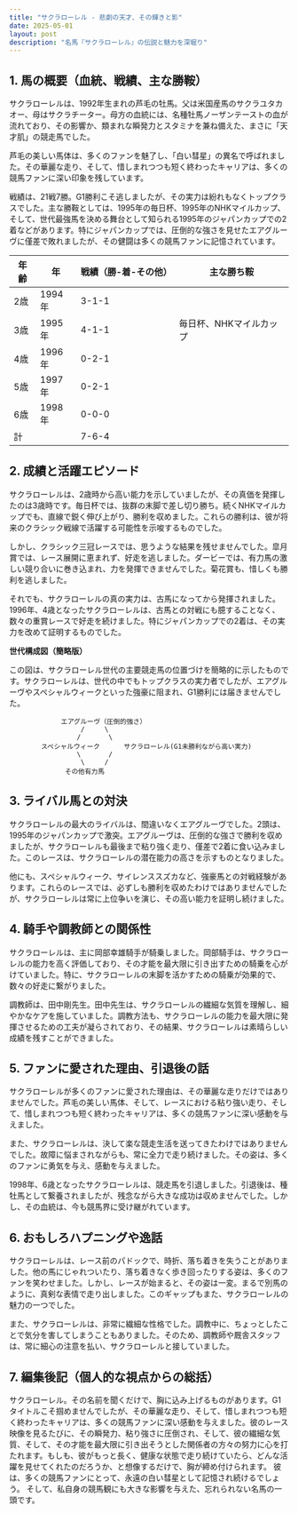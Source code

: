 ```yaml
---
title: "サクラローレル - 悲劇の天才、その輝きと影"
date: 2025-05-01
layout: post
description: "名馬『サクラローレル』の伝説と魅力を深堀り"
---
```


## 1. 馬の概要（血統、戦績、主な勝鞍）

サクラローレルは、1992年生まれの芦毛の牡馬。父は米国産馬のサクラユタカオー、母はサクラチーター。母方の血統には、名種牡馬ノーザンテーストの血が流れており、その影響か、類まれな瞬発力とスタミナを兼ね備えた、まさに「天才肌」の競走馬でした。

芦毛の美しい馬体は、多くのファンを魅了し、「白い彗星」の異名で呼ばれました。その華麗な走り、そして、惜しまれつつも短く終わったキャリアは、多くの競馬ファンに深い印象を残しています。

戦績は、21戦7勝。G1勝利こそ逃しましたが、その実力は紛れもなくトップクラスでした。主な勝鞍としては、1995年の毎日杯、1995年のNHKマイルカップ、そして、世代最強馬を決める舞台として知られる1995年のジャパンカップでの2着などがあります。特にジャパンカップでは、圧倒的な強さを見せたエアグルーヴに僅差で敗れましたが、その健闘は多くの競馬ファンに記憶されています。

| 年齢 | 年 | 戦績（勝-着-その他） | 主な勝ち鞍 |
|---|---|---|---|
| 2歳 | 1994年 | 3-1-1 |  |
| 3歳 | 1995年 | 4-1-1 | 毎日杯、NHKマイルカップ |
| 4歳 | 1996年 | 0-2-1 |  |
| 5歳 | 1997年 | 0-2-1 |  |
| 6歳 | 1998年 | 0-0-0 |  |
| 計 |  | 7-6-4 |  |


## 2. 成績と活躍エピソード

サクラローレルは、2歳時から高い能力を示していましたが、その真価を発揮したのは3歳時です。毎日杯では、抜群の末脚で差し切り勝ち。続くNHKマイルカップでも、直線で鋭く伸び上がり、勝利を収めました。これらの勝利は、彼が将来のクラシック戦線で活躍する可能性を示唆するものでした。

しかし、クラシック三冠レースでは、思うような結果を残せませんでした。皐月賞では、レース展開に恵まれず、好走を逃しました。ダービーでは、有力馬の激しい競り合いに巻き込まれ、力を発揮できませんでした。菊花賞も、惜しくも勝利を逃しました。

それでも、サクラローレルの真の実力は、古馬になってから発揮されました。1996年、4歳となったサクラローレルは、古馬との対戦にも臆することなく、数々の重賞レースで好走を続けました。特にジャパンカップでの2着は、その実力を改めて証明するものでした。

**世代構成図（簡略版）**

この図は、サクラローレル世代の主要競走馬の位置づけを簡略的に示したものです。サクラローレルは、世代の中でもトップクラスの実力者でしたが、エアグルーヴやスペシャルウィークといった強豪に阻まれ、G1勝利には届きませんでした。

```
             エアグルーヴ（圧倒的強さ）
                  /     \
                 /       \
        スペシャルウィーク      サクラローレル(G1未勝利ながら高い実力)
                 \       /
                  \     /
              その他有力馬
```


## 3. ライバル馬との対決

サクラローレルの最大のライバルは、間違いなくエアグルーヴでした。2頭は、1995年のジャパンカップで激突。エアグルーヴは、圧倒的な強さで勝利を収めましたが、サクラローレルも最後まで粘り強く走り、僅差で2着に食い込みました。このレースは、サクラローレルの潜在能力の高さを示すものとなりました。

他にも、スペシャルウィーク、サイレンススズカなど、強豪馬との対戦経験があります。これらのレースでは、必ずしも勝利を収めたわけではありませんでしたが、サクラローレルは常に上位争いを演じ、その高い能力を証明し続けました。


## 4. 騎手や調教師との関係性

サクラローレルは、主に岡部幸雄騎手が騎乗しました。岡部騎手は、サクラローレルの能力を高く評価しており、その才能を最大限に引き出すための騎乗を心がけていました。特に、サクラローレルの末脚を活かすための騎乗が効果的で、数々の好走に繋がりました。

調教師は、田中剛先生。田中先生は、サクラローレルの繊細な気質を理解し、細やかなケアを施していました。調教方法も、サクラローレルの能力を最大限に発揮させるための工夫が凝らされており、その結果、サクラローレルは素晴らしい成績を残すことができました。


## 5. ファンに愛された理由、引退後の話

サクラローレルが多くのファンに愛された理由は、その華麗な走りだけではありませんでした。芦毛の美しい馬体、そして、レースにおける粘り強い走り、そして、惜しまれつつも短く終わったキャリアは、多くの競馬ファンに深い感動を与えました。

また、サクラローレルは、決して楽な競走生活を送ってきたわけではありませんでした。故障に悩まされながらも、常に全力で走り続けました。その姿は、多くのファンに勇気を与え、感動を与えました。

1998年、6歳となったサクラローレルは、競走馬を引退しました。引退後は、種牡馬として繋養されましたが、残念ながら大きな成功は収めませんでした。しかし、その血統は、今も競馬界に受け継がれています。


## 6. おもしろハプニングや逸話

サクラローレルは、レース前のパドックで、時折、落ち着きを失うことがありました。他の馬にじゃれついたり、落ち着きなく歩き回ったりする姿は、多くのファンを笑わせました。しかし、レースが始まると、その姿は一変。まるで別馬のように、真剣な表情で走り出しました。このギャップもまた、サクラローレルの魅力の一つでした。

また、サクラローレルは、非常に繊細な性格でした。調教中に、ちょっとしたことで気分を害してしまうこともありました。そのため、調教師や厩舎スタッフは、常に細心の注意を払い、サクラローレルと接していました。


## 7. 編集後記（個人的な視点からの総括）

サクラローレル。その名前を聞くだけで、胸に込み上げるものがあります。G1タイトルこそ掴めませんでしたが、その華麗な走り、そして、惜しまれつつも短く終わったキャリアは、多くの競馬ファンに深い感動を与えました。彼のレース映像を見るたびに、その瞬発力、粘り強さに圧倒され、そして、彼の繊細な気質、そして、その才能を最大限に引き出そうとした関係者の方々の努力に心を打たれます。もしも、彼がもっと長く、健康な状態で走り続けていたら、どんな活躍を見せてくれたのだろうか、と想像するだけで、胸が締め付けられます。  彼は、多くの競馬ファンにとって、永遠の白い彗星として記憶され続けるでしょう。  そして、私自身の競馬観にも大きな影響を与えた、忘れられない名馬の一頭です。
